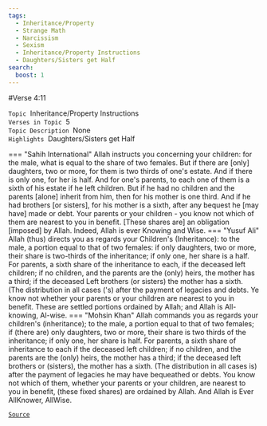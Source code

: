 ```yaml
---
tags:
  - Inheritance/Property
  - Strange Math
  - Narcissism
  - Sexism
  - Inheritance/Property Instructions
  - Daughters/Sisters get Half
search:
  boost: 1 
---
```

#Verse  4:11

`Topic`&nbsp; Inheritance/Property Instructions   
`Verses in Topic`&nbsp; 5  
`Topic Description`&nbsp; None    
`Highlights`&nbsp; Daughters/Sisters get Half   

=== "Sahih International"
    Allah instructs you concerning your children: for the male, what is equal to the share of two females. But if there are [only] daughters, two or more, for them is two thirds of one's estate. And if there is only one, for her is half. And for one's parents, to each one of them is a sixth of his estate if he left children. But if he had no children and the parents [alone] inherit from him, then for his mother is one third. And if he had brothers [or sisters], for his mother is a sixth, after any bequest he [may have] made or debt. Your parents or your children - you know not which of them are nearest to you in benefit. [These shares are] an obligation [imposed] by Allah. Indeed, Allah is ever Knowing and Wise.
=== "Yusuf Ali"
    Allah (thus) directs you as regards your Children's (Inheritance): to the male, a portion equal to that of two females: if only daughters, two or more, their share is two-thirds of the inheritance; if only one, her share is a half. For parents, a sixth share of the inheritance to each, if the deceased left children; if no children, and the parents are the (only) heirs, the mother has a third; if the deceased Left brothers (or sisters) the mother has a sixth. (The distribution in all cases ('s) after the payment of legacies and debts. Ye know not whether your parents or your children are nearest to you in benefit. These are settled portions ordained by Allah; and Allah is All-knowing, Al-wise.
=== "Mohsin Khan"
    Allah commands you as regards your children's (inheritance); to the male, a portion equal to that of two females; if (there are) only daughters, two or more, their share is two thirds of the inheritance; if only one, her share is half. For parents, a sixth share of inheritance to each if the deceased left children; if no children, and the parents are the (only) heirs, the mother has a third; if the deceased left brothers or (sisters), the mother has a sixth. (The distribution in all cases is) after the payment of legacies he may have bequeathed or debts. You know not which of them, whether your parents or your children, are nearest to you in benefit, (these fixed shares) are ordained by Allah. And Allah is Ever All­Knower, All­Wise.

<a href="https://corpus.quran.com/translation.jsp?chapter= 4&verse=11" target="_blank">`Source`</a>

